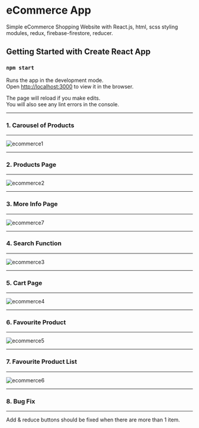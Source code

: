 # **eCommerce App**
Simple eCommerce Shopping Website with React.js, html, scss styling modules, redux, firebase-firestore, reducer.

## Getting Started with Create React App
### `npm start`

Runs the app in the development mode.\
Open [http://localhost:3000](http://localhost:3000) to view it in the browser.

The page will reload if you make edits.\
You will also see any lint errors in the console.
***
### 1. **Carousel of Products**
***
![ecommerce1](https://user-images.githubusercontent.com/93105607/150770578-4a555839-2862-45dc-9a31-20226d2b6e73.JPG)
***
### 2. **Products Page**
***
![ecommerce2](https://user-images.githubusercontent.com/93105607/150770595-99fcbe02-e986-48a2-a42e-50e6a24b4df0.JPG)
***
### 3. **More Info Page** 
***
![ecommerce7](https://user-images.githubusercontent.com/93105607/150770822-47ee267d-b112-4bc7-a658-70f700f060c4.JPG)
***
### 4. **Search Function**
***
![ecommerce3](https://user-images.githubusercontent.com/93105607/150770596-432e7c45-4a9c-4fe1-b89c-4325ea00f8c1.JPG)
***
### 5. **Cart Page**
***
![ecommerce4](https://user-images.githubusercontent.com/93105607/150770587-28a82576-749f-436c-8964-0154731d1d9b.JPG)
***
### 6. **Favourite Product**
***
![ecommerce5](https://user-images.githubusercontent.com/93105607/150770589-6e861920-a0c7-40a4-a37e-d9c1016a2baa.JPG)
***
### 7. **Favourite Product List**
***
![ecommerce6](https://user-images.githubusercontent.com/93105607/150770592-3447d49a-b8ef-417e-860f-7d9d6d04edd3.JPG)
***
### 8. **Bug Fix**
***
Add & reduce buttons should be fixed when there are more than 1 item.
